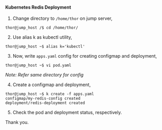 #### Kubernetes Redis Deployment

1. Change directory to `/home/thor` on jump server,

```
thor@jump_host /$ cd /home/thor/
```

2. Use alias k as kubectl utility,

```
thor@jump_host ~$ alias k='kubectl'
```

3. Now, write `apps.yaml` config for creating configmap and deployment,

```
thor@jump_host ~$ vi pod.yaml
```
*Note: Refer same directory for config*

4. Create a configmap and deployment,

```
thor@jump_host ~$ k create -f apps.yaml
configmap/my-redis-config created
deployment/redis-deployment created
```

5. Check the pod and deployment status, respectively.

Thank you.
